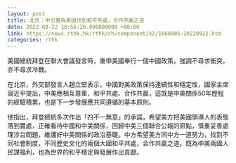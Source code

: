 ```yaml
---
layout: post
title: 北京：中方冀與美國找到和平共處，合作共贏之道
date: 2022-09-22 18:56:26.000000000 +08:00
link: https://news.rthk.hk/rthk/ch/component/k2/1668005-20220922.htm
categories: rthk
---
```


美國總統拜登在聯大會議發言時，重申美國奉行一個中國政策，強調不尋求衝突，亦不尋求冷戰。

在北京，外交部發言人趙立堅表示，中國對美政策保持連續性和穩定性，國家主席習近平提出，中美應相互尊重、和平共處、合作共贏，這既是中美關係50年歷程的經驗積累，也是下一步發展應共同遵循的基本原則。

他指出，拜登總統多次作出「四不一無意」的承諾，希望美方把美國領導人的表態落到實處，正確看待中國和中美關係，回歸中美三個聯合公報的原點，慎重妥善處理涉台問題，維護好中美關係的政治基礎。中方希望美方同中方一道努力，找到不同社會制度，不同歷史文化的兩個大國和平共處，合作共贏之道。既為中美兩國人民謀福利，也為世界的和平穩定與發展作出貢獻。
